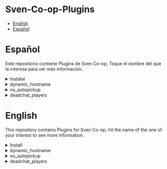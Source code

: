 # Sven-Co-op-Plugins

- [English](#english)
- [Español](#español)

# Español

Este repositorio contiene Plugins de Sven Co-op, Toque el nombre del que le interesa para ver mas información.

<details><summary>Instalar</summary>
<p>

- 1 Ve a la pagina principal de este [repositorio]([https://github.com/Mikk155/Sven-Co-op](https://github.com/Mikk155/Sven-Co-op-Plugins))
- 2 Toca el boton verde que dice ``<> Code``
- 3 Descarga en ``ZIP``
- 4 Ve a tu directorio de Sven Co-op en Steam
- 5 Ve a svencoop o svencoop_addon
- 6 Ve a ``scripts/plugins/`` y pega el ``Sven-Co-op-Plugins-main.zip`` ahi
- 7 Segundo click -> Extraer aqui
- 8 Renombra la carpeta ``Sven-Co-op-Plugins-main`` a ``mikk``
```
	📁svencoop
	└── 📁scripts
	  └── 📁plugins
	    └── 📁mikk
```
- 9 ve a ``svencoop/default_plugins.txt`` y abrelo con cualquier editor de texto

- 10 Agrega el script de la siguiente forma
```angelscript
  "plugin"
  {
    "name" "Nombre del archivo"
    "script" "mikk/Nombre del archivo"
  }
  ```

</p>
</details>

<details><summary>dynamic_hostname</summary>
<p>

  dynamic_hostname es un plugin que cambia dinamicamente el nombre de tu servidor dependiente de el mapa que se este jugando.
  
  Abra el archivo dynamic_hostname.txt

  Un simple espacio define que e lado izquierdo es el nombre del mapa actual y el lado derecho es el titulo a mostrar.

</p>
</details>

<details><summary>no_autopickup</summary>
<p>

  no_autopickup es un plugin que modifica los items en el momento en que un jugador quiere tomarlos, haciendo que estos deban presionar USE (e) para tomarlos.
  
</p>
</details>

<details><summary>deadchat_players</summary>
<p>

  deadchat_players es un plugin que permite solo a los jugadores muertos ver mensajes de jugadores muertos.

  Abre deadchat_players.txt como una lista negra de mapas
  
</p>
</details>

# English

This repository contains Plugins for Sven Co-op, hit the name of the one of your interest to see more information.

<details><summary>Install</summary>
<p>

- 1 Go to the main page of this [repository]([https://github.com/Mikk155/Sven-Co-op](https://github.com/Mikk155/Sven-Co-op-Plugins))
- 2 Hit the green button that says ``<> Code``
- 3 Download the ``ZIP`
- 4 Go to your Sven Co-op directory in Steam
- 5 Go to svencoop or svencoop_addon
- 6 Go to ``scripts/plugins/`` then paste the ``Sven-Co-op-Plugins-main.zip`` there
- 7 Right click -> Extract here
- 8 Rename the folder ``Sven-Co-op-Plugins-main`` to ``mikk``
```
	📁svencoop
	└── 📁scripts
	  └── 📁plugins
	    └── 📁mikk
```
- 9 Go to ``svencoop/default_plugins.txt`` and open it with any text editor

- 10 Add the script as it is shown here
```angelscript
  "plugin"
  {
    "name" "Name of the file"
    "script" "mikk/Name of the file"
  }
  ```

</p>
</details>

<details><summary>dynamic_hostname</summary>
<p>

  dynamic_hostname is a plugin that changes dynamicaly the name of your server depending the map that is playing.
  
  Open the dynamic_hostname.txt

  A simple space defines the left side as the name of the current map and the right side as the title to show.

</p>
</details>

<details><summary>no_autopickup</summary>
<p>

  no_autopickup is a plugin that modify the items at the moment a player wants to pick up them, forcing them to press the USE (e) key to pick up.
  
</p>
</details>

<details><summary>deadchat_players</summary>
<p>

  deadchat_players is a plugin that allow only dead players to see dead player's messages.

  Open the deadchat_players.txt as a map-blacklist
  
</p>
</details>


